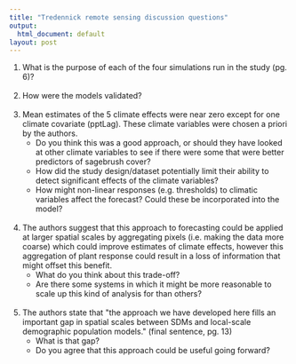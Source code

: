 ```yaml
---
title: "Tredennick remote sensing discussion questions"
output:
  html_document: default
layout: post
---
```


1. What is the purpose of each of the four simulations run in the study (pg. 6)? 
<br><br>
2. How were the models validated? 
<br><br>
3. Mean estimates of the 5 climate effects were near zero except for one climate covariate (pptLag). These climate variables were chosen a priori by the authors. 
    * Do you think this was a good approach, or should they have looked at other climate variables to see if there were some that were better predictors of sagebrush cover? 
    * How did the study design/dataset potentially limit their ability to detect significant effects of the climate variables?
    * How might non-linear responses (e.g. thresholds) to climatic variables affect the forecast? Could these be incorporated into the model?
<br><br>
4. The authors suggest that this approach to forecasting could be applied at larger spatial scales by aggregating pixels (i.e. making the data more coarse) which could improve estimates of climate effects, however this aggregation of plant response could result in a loss of information that might offset this benefit. 
    * What do you think about this trade-off? 
    * Are there some systems in which it might be more reasonable to scale up this kind of analysis for than others?
<br><br>
5. The authors state that "the approach we have developed here fills an important gap in spatial scales between SDMs and local-scale demographic population models." (final sentence, pg. 13)
    * What is that gap?
    * Do you agree that this approach could be useful going forward?
